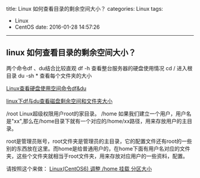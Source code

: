 title: Linux 如何查看目录的剩余空间大小？
categories: Linux
tags:
  - Linux
  - CentOS
date: 2016-01-28 14:57:26
---
## linux 如何查看目录的剩余空间大小？

两个命令df 、du结合比较直观
df    -h                     查看整台服务器的硬盘使用情况
cd    /                       进入根目录
du   -sh    *              查看每个文件夹的大小

[Linux查看硬盘使用空间命令df&du](http://www.sugarguo.com/linuxchakanyingpanshiyongkongjianminglingdfdu/)

[linux下df与du查看磁盘剩余空间和文件夹大小](http://www.111cn.net/sys/linux/63833.htm)


/root
    Linux超级权限用户root的家目录。
/home
    如果我们建立一个用户，用户名是"xx",那么在/home目录下就有一个对应的/home/xx路径，用来存放用户的主目录。

root是管理员账号，root文件夹是管理员的主目录，它的配置文件还有root的一些别的东西放在这里。而home是给普通用户的，在home下面有用户名对应的文件夹，这些个文件夹就相当于root文件夹，用来存放对应用户的一些资料，配置。

请按照这个来做：
[Linux(CentOS6) 调整 /home 挂载 分区大小](http://www.07net01.com/security/Linux_CentOS6__diaozheng__home_guazai_fenqudaxiao_54712_1358334113.html)
